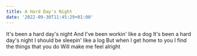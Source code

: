 ```yaml
---
title: A Hard Day's Night
date: '2022-09-30T11:45:29+01:00'
---
```


It's been a hard day's night
And I've been workin' like a dog
It's been a hard day's night
I should be sleepin' like a log
But when I get home to you
I find the things that you do
Will make me feel alright
